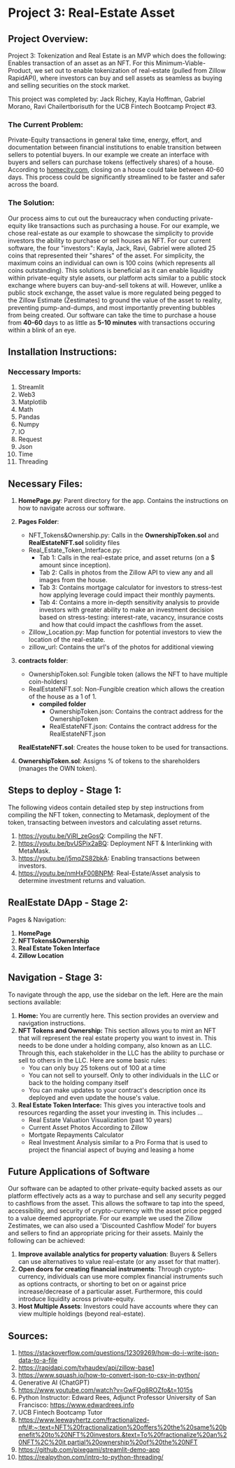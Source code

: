 # Project 3: Real-Estate Asset 
## Project Overview: 

Project 3: Tokenization and Real Estate is an MVP which does the following: Enables transaction of an asset as an NFT. For this Minimum-Viable-Product, we set out to enable tokenization of real-estate (pulled from Zillow RapidAPI), where investors can buy and sell assets as seamless as buying and selling securities on the stock market. 

This project was completed by: Jack Richey, Kayla Hoffman, Gabriel Morano, Ravi Chailertborisuth for the UCB Fintech Bootcamp Project #3. 

### The Current Problem: 
Private-Equity transactions in general take time, energy, effort, and documentation between financial institutions to enable transition between sellers to potential buyers. In our example we create an interface with buyers and sellers can purchase tokens (effectively shares) of a house. According to [homecity.com](https://www.homecity.com/blog/how-long-does-it-take-to-buy-a-house/#:~:text=So%2C%20from%20offer%20to%20keys,in%20less%20than%2045%20days.]), closing on a house could take between 40-60 days. This process could be significantly streamlined to be faster and safer across the board. 

### The Solution: 
Our process aims to cut out the bureaucracy when conducting private-equity like transactions such as purchasing a house. For our example, we chose real-estate as our example to showcase the simplicity to provide investors the ability to purchase or sell houses as NFT. For our current software, the four "investors": Kayla, Jack, Ravi, Gabriel were alloted 25 coins that represented their "shares" of the asset. For simplicity, the maximum coins an individual can own is 100 coins (which represents all coins outstanding). This solutions is beneficial as it can enable liquidity within private-equity style assets, our platform acts similar to a public stock exchange where buyers can buy-and-sell tokens at will. However, unlike a public stock exchange, the asset value is more regulated being pegged to the Zillow Estimate (Zestimates) to ground the value of the asset to reality, preventing pump-and-dumps, and most importantly preventing bubbles from being created. Our software can take the time to purchase a house from **40-60** days to as little as **5-10 minutes** with transactions occuring within a blink of an eye. 


## Installation Instructions:
### Neccessary Imports: 
1. Streamlit
2. Web3
3. Matplotlib
4. Math
5. Pandas
6. Numpy
7. IO
8. Request
9. Json
10. Time
11. Threading

## Necessary Files:
1. **HomePage.py**: Parent directory for the app. Contains the instructions on how to navigate across our software.
2. **Pages Folder**:
   - NFT_Tokens&Ownership.py: Calls in the **OwnershipToken.sol** and **RealEstateNFT.sol** solidity files
   - Real_Estate_Token_Interface.py:
      - Tab 1: Calls in the real-estate price, and asset returns (on a $ amount since inception).
      - Tab 2: Calls in photos from the Zillow API to view any and all images from the house. 
      - Tab 3: Contains mortgage calculator for investors to stress-test how applying leverage could impact their monthly payments.
      - Tab 4: Contains a more in-depth sensitivity analysis to provide investors with greater ability to make an investment decision based on stress-testing: interest-rate, vacancy, insurance costs and how that could impact the cashflows from the asset.
   - Zillow_Location.py: Map function for potential investors to view the location of the real-estate.
   - zillow_url: Contains the url's of the photos for additional viewing

4. **contracts folder**:
   - OwnershipToken.sol: Fungible token (allows the NFT to have multiple coin-holders)
   - RealEstateNFT.sol: Non-Fungible creation which allows the creation of the house as a 1 of 1.
      -  **compiled folder**
         -  OwnershipToken.json: Contains the contract address for the OwnershipToken
         -  RealEstateNFT.json: Contains the contract address for the RealEstateNFT.json
         
   
   
   **RealEstateNFT.sol**: Creates the house token to be used for transactions.
9. **OwnershipToken.sol**: Assigns % of tokens to the shareholders (manages the OWN token). 

## Steps to deploy - Stage 1:
The following videos contain detailed step by step instructions from compiling the NFT token, connecting to Metamask, deployment of the token, transacting between investors and calculating asset returns.
1. https://youtu.be/ViRI_zeGosQ: Compiling the NFT. 
2. https://youtu.be/bvUSPix2aBQ: Deployment NFT & Interlinking with MetaMask.
3. https://youtu.be/j5mqZS82bkA: Enabling transactions between investors.
4. https://youtu.be/nmHxF00BNPM: Real-Estate/Asset analysis to determine investment returns and valuation.
   
## RealEstate DApp - Stage 2:
Pages & Navigation: 
1. **HomePage**
2. **NFTTokens&Ownership**
3. **Real Estate Token Interface**
4. **Zillow Location**

## Navigation - Stage 3:
To navigate through the app, use the sidebar on the left. Here are the main sections available:
1. **Home:** You are currently here. This section provides an overview and navigation instructions.
2. **NFT Tokens and Ownership:** This section allows you to mint an NFT that will represent the real estate property you want to invest in.
This needs to be done under a holding company, also known as an LLC. Through this, each stakeholder in the LLC has the ability to purchase or sell to others in the LLC.
Here are some basic rules: 
   - You can only buy 25 tokens out of 100 at a time 
   - You can not sell to yourself. Only to other individuals in the LLC or back to the holding company itself
   - You can make updates to your contract's description once its deployed and even update the house's value.
3. **Real Estate Token Interface:** This gives you interactive tools and resources regarding the asset your investing in. This includes ... 
   - Real Estate Valuation Visualization (past 10 years)
   - Current Asset Photos According to Zillow 
   - Mortgate Repayments Calculator 
   - Real Investment Analysis similar to a Pro Forma that is used to project the financial aspect of buying and leasing a home 


## Future Applications of Software 
Our software can be adapted to other private-equity backed assets as our platform effectively acts as a way to purchase and sell any security pegged to cashflows from the asset. This allows the software to tap into the speed, accessibility, and security of crypto-currency with the asset price pegged to a value deemed appropriate. For our example we used the Zillow Zestimates, we can also used a 'Discounted Cashflow Model' for buyers and sellers to find an appropriate pricing for their assets. Mainly the following can be achieved:
1. **Improve available analytics for property valuation**: Buyers & Sellers can use alternatives to value real-estate (or any asset for that matter).
2. **Open doors for creating financial instruments**: Through crypto-currency, individuals can use more complex financial instruments such as options contracts, or shorting to bet on or against price increase/decrease of a particular asset. Furthermore, this could introduce liquidity across private-equity.
3. **Host Multiple Assets**: Investors could have accounts where they can view multiple holdings (beyond real-estate). 


## Sources: 
1. https://stackoverflow.com/questions/12309269/how-do-i-write-json-data-to-a-file
2. https://rapidapi.com/tvhaudev/api/zillow-base1
3. https://www.squash.io/how-to-convert-json-to-csv-in-python/
5. Generative AI (ChatGPT) 
6. https://www.youtube.com/watch?v=GwFQg8ROZfo&t=1015s
7. Python Instructor: Edward Rees, Adjunct Professor University of San Francisco: https://www.edwardrees.info
8. UCB Fintech Bootcamp Tutor
9. https://www.leewayhertz.com/fractionalized-nft/#:~:text=NFT%20fractionalization%20offers%20the%20same%20benefit%20to%20NFT%20investors.&text=To%20fractionalize%20an%20NFT%2C%20it,partial%20ownership%20of%20the%20NFT
10. https://github.com/pixegami/streamlit-demo-app
11. https://realpython.com/intro-to-python-threading/ 






